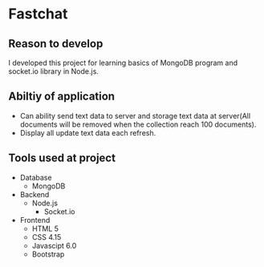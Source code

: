 # Fastchat
## Reason to develop
I developed this project for learning basics of MongoDB program and socket.io library in Node.js.
## Abiltiy of application
- Can ability send text data to server and storage text data at server(All documents will be removed when the collection reach 100 documents).
- Display all update text data each refresh.
## Tools used at project
- Database
  - MongoDB
- Backend
  - Node.js
    - Socket.io
- Frontend
  - HTML 5
  - CSS 4.15
  - Javascipt 6.0
  - Bootstrap
